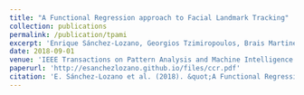 ```yaml
---
title: "A Functional Regression approach to Facial Landmark Tracking"
collection: publications
permalink: /publication/tpami
excerpt: 'Enrique Sánchez-Lozano, Georgios Tzimiropoulos, Brais Martinez, Fernando De la Torre and Michel Valstar'
date: 2018-09-01
venue: 'IEEE Transactions on Pattern Analysis and Machine Intelligence (TPAMI), Vol. 40(9), pp. 2037-2050'
paperurl: 'http://esanchezlozano.github.io/files/ccr.pdf'
citation: 'E. Sánchez-Lozano et al. (2018). &quot;A Functional Regression approach to Facial Landmark Tracking.&quot; <i>TPAMI</i>.'
---
```

